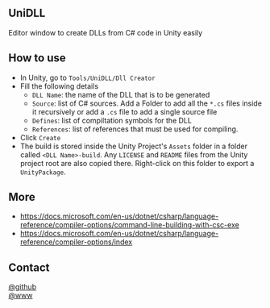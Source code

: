 ## UniDLL
Editor window to create DLLs from C# code in Unity easily

## How to use
- In Unity, go to `Tools/UniDLL/Dll Creator`  
- Fill the following details 
    - `DLL Name`: the name of the DLL that is to be generated
    - `Source`: list of C# sources. Add a Folder to add all the `*.cs` files inside it recursively or add a `.cs` file to add a single source file  
    - `Defines`: list of compiltation symbols for the DLL
    - `References`: list of references that must be used for compiling.
- Click `Create`
- The build is stored inside the Unity Project's `Assets` folder in a folder called `<DLL Name>-build`. Any `LICENSE` and `README` files from the Unity project root are also copied there. Right-click on this folder to export a `UnityPackage`.

## More
- https://docs.microsoft.com/en-us/dotnet/csharp/language-reference/compiler-options/command-line-building-with-csc-exe
- https://docs.microsoft.com/en-us/dotnet/csharp/language-reference/compiler-options/index

## Contact
[@github](https://www.github.com/adrenak)  
[@www](http://www.vatsalambastha.com)